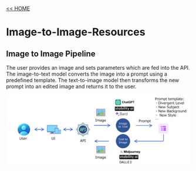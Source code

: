 [<< HOME ](https://github.com/jingwora/Generative-AI-Ultimate-Resources/blob/main/README.md)
# Image-to-Image-Resources

## Image to Image Pipeline
The user provides an image and sets parameters which are fed into the API. The image-to-text model converts the image into a prompt using a predefined template. The text-to-image model then transforms the new prompt into an edited image and returns it to the user.

<img src="https://github.com/jingwora/Generative-AI-Ultimate-Resources/blob/main/images/Image-to-Image-Resources/Image-to-Image-Pipeline.png?raw=true" width="900"/>

